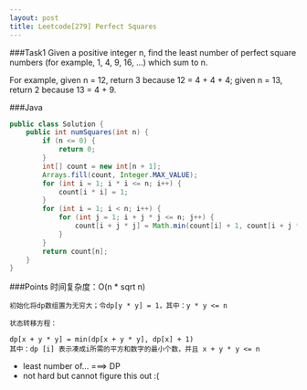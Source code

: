 ```yaml
---
layout: post
title: Leetcode[279] Perfect Squares
---
```

###Task1
Given a positive integer n, find the least number of perfect square numbers (for example, 1, 4, 9, 16, ...) which sum to n.

For example, given n = 12, return 3 because 12 = 4 + 4 + 4; given n = 13, return 2 because 13 = 4 + 9.


###Java
```java
public class Solution {
    public int numSquares(int n) {
        if (n <= 0) {
            return 0;
        }
        int[] count = new int[n + 1];
        Arrays.fill(count, Integer.MAX_VALUE);
        for (int i = 1; i * i <= n; i++) {
            count[i * i] = 1;
        }
        for (int i = 1; i < n; i++) {
            for (int j = 1; i + j * j <= n; j++) {
                count[i + j * j] = Math.min(count[i] + 1, count[i + j * j]);
            }
        }
        return count[n];
    }
}
```

###Points
	时间复杂度：O(n * sqrt n)
	
	初始化将dp数组置为无穷大；令dp[y * y] = 1，其中：y * y <= n
	
	状态转移方程：
	
	dp[x + y * y] = min(dp[x + y * y], dp[x] + 1)
	其中：dp [i] 表示凑成i所需的平方和数字的最小个数，并且 x + y * y <= n
	
* least number of... ===> DP
* not hard but cannot figure this out :(